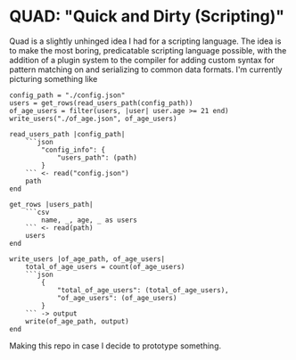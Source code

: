 # QUAD: "Quick and Dirty (Scripting)"

Quad is a slightly unhinged idea I had for a scripting language. The idea
is to make the most boring, predicatable scripting language possible, with
the addition of a plugin system to the compiler for adding custom syntax
for pattern matching on and serializing to common data formats. I'm currently
picturing something like

```quad
config_path = "./config.json"
users = get_rows(read_users_path(config_path))
of_age_users = filter(users, |user| user.age >= 21 end)
write_users("./of_age.json", of_age_users)

read_users_path |config_path|
    ```json
        "config_info": {
            "users_path": (path)
        }
    ``` <- read("config.json") 
    path
end

get_rows |users_path|
    ```csv
        name, _, age, _ as users
    ``` <- read(path)
    users
end

write_users |of_age_path, of_age_users|
    total_of_age_users = count(of_age_users)
    ```json
        {
            "total_of_age_users": (total_of_age_users),
            "of_age_users": (of_age_users)
        }
    ``` -> output
    write(of_age_path, output)
end
```

Making this repo in case I decide to prototype something.
